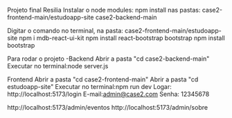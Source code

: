 Projeto final Resilia
Instalar o node modules: npm install nas pastas:
case2-frontend-main/estudoapp-site
case2-backend-main

Digitar o comando no terminal, na pasta: case2-frontend-main/estudoapp-site
npm i mdb-react-ui-kit
npm install react-bootstrap bootstrap
npm install bootstrap

Para rodar o projeto
-Backend
Abrir a pasta "cd case2-backend-main"
Executar no terminal:node server.js


Frontend
Abrir a pasta "cd case2-frontend-main"
Abrir a pasta "cd estudoapp-site"
Executar no terminal:npm run dev
Logar: http://localhost:5173/login E-mail:admin@case2.com Senha: 12345678

http://localhost:5173/admin/eventos
http://localhost:5173/admin/sobre
